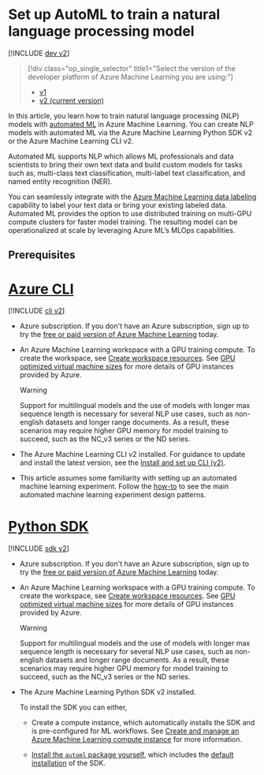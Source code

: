 
# Set up AutoML to train a natural language processing model 

[!INCLUDE [dev v2](../../includes/machine-learning-dev-v2.md)]
> [!div class="op_single_selector" title1="Select the version of the developer platform of Azure Machine Learning  you are using:"]
> * [v1](./v1/how-to-auto-train-nlp-models-v1.md)
> * [v2 (current version)](how-to-auto-train-nlp-models.md)
 

In this article, you learn how to train natural language processing (NLP) models with [automated ML](concept-automated-ml.md) in Azure Machine Learning. You can create NLP models with automated ML via the Azure Machine Learning Python SDK v2 or the Azure Machine Learning CLI v2. 

Automated ML supports NLP which allows ML professionals and data scientists to bring their own text data and build custom models for tasks such as, multi-class text classification, multi-label text classification, and named entity recognition (NER).  

You can seamlessly integrate with the [Azure Machine Learning data labeling](how-to-create-text-labeling-projects.md) capability to label your text data or bring your existing labeled data. Automated ML provides the option to use distributed training on multi-GPU compute clusters for faster model training. The resulting model can be operationalized at scale by leveraging Azure ML’s MLOps capabilities. 

## Prerequisites

# [Azure CLI](#tab/cli)

[!INCLUDE [cli v2](../../includes/machine-learning-cli-v2.md)]

* Azure subscription. If you don't have an Azure subscription, sign up to try the [free or paid version of Azure Machine Learning](https://azure.microsoft.com/free/) today.

* An Azure Machine Learning workspace with a GPU training compute. To create the workspace, see [Create workspace resources](quickstart-create-resources.md). See [GPU optimized virtual machine sizes](../virtual-machines/sizes-gpu.md) for more details of GPU instances provided by Azure.

    > [!WARNING]
    > Support for multilingual models and the use of models with longer max sequence length is necessary for several NLP use cases, such as non-english datasets and longer range documents. As a result, these scenarios may require higher GPU memory for model training to succeed, such as the NC_v3 series or the ND series. 
  
* The Azure Machine Learning CLI v2 installed. For guidance to update and install the latest version, see the [Install and set up CLI (v2)](how-to-configure-cli.md).

* This article assumes some familiarity with setting up an automated machine learning experiment. Follow the [how-to](how-to-configure-auto-train.md) to see the main automated machine learning experiment design patterns.

# [Python SDK](#tab/python)

 [!INCLUDE [sdk v2](../../includes/machine-learning-sdk-v2.md)]

* Azure subscription. If you don't have an Azure subscription, sign up to try the [free or paid version of Azure Machine Learning](https://azure.microsoft.com/free/) today.

* An Azure Machine Learning workspace with a GPU training compute. To create the workspace, see [Create workspace resources](quickstart-create-resources.md). See [GPU optimized virtual machine sizes](../virtual-machines/sizes-gpu.md) for more details of GPU instances provided by Azure.

   > [!WARNING]
   > Support for multilingual models and the use of models with longer max sequence length is necessary for several NLP use cases, such as non-english datasets and longer range documents. As a result, these scenarios may require higher GPU memory for model training to succeed, such as the NC_v3 series or the ND series. 
  
* The Azure Machine Learning Python SDK v2 installed. 

    To install the SDK you can either, 
    * Create a compute instance, which automatically installs the SDK and is pre-configured for ML workflows. See [Create and manage an Azure Machine Learning compute instance](how-to-create-manage-compute-instance.md) for more information. 

    * [Install the `automl` package yourself](https://github.com/Azure/azureml-examples/blob/main/v1/python-sdk/tutorials/automl-with-azureml/README.md#setup-using-a-local-conda-environment), which includes the [default installation](/python/api/overview/azure/ml/install#default-install) of the SDK.
